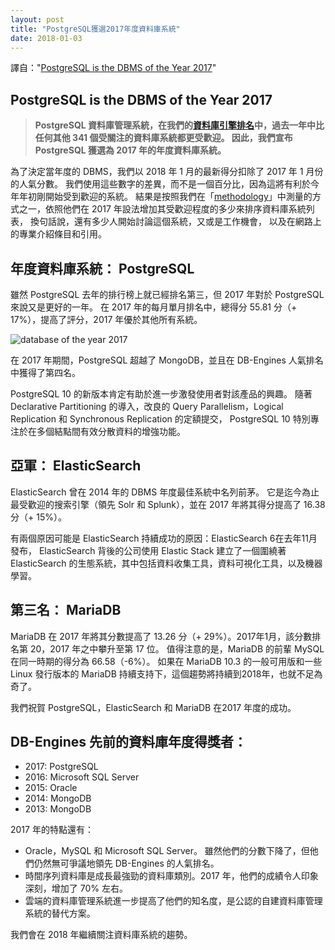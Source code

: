 ```yaml
---
layout: post
title: "PostgreSQL獲選2017年度資料庫系統"
date: 2018-01-03
---
```


譯自："[PostgreSQL is the DBMS of the Year 2017](https://db-engines.com/en/blog_post/76)"

## PostgreSQL is the DBMS of the Year 2017

> **PostgreSQL 資料庫管理系統，在我們的[資料庫引擎排名](https://db-engines.com/en/ranking)中，過去一年中比任何其他 341 個受關注的資料庫系統都更受歡迎。
> 因此，我們宣布 PostgreSQL 獲選為 2017 年的年度資料庫系統。**

為了決定當年度的 DBMS，我們以 2018 年 1 月的最新得分扣除了 2017 年 1 月份的人氣分數。
我們使用這些數字的差異，而不是一個百分比，因為這將有利於今年年初剛開始受到歡迎的系統。
結果是按照我們在「[methodology](https://db-engines.com/en/ranking_definition)」中測量的方式之一，依照他們在 2017 年設法增加其受歡迎程度的多少來排序資料庫系統列表，
換句話說，還有多少人開始討論這個系統，又或是工作機會， 以及在網路上的專業介紹條目和引用。

## 年度資料庫系統： PostgreSQL

雖然 PostgreSQL 去年的排行榜上就已經排名第三，但 2017 年對於 PostgreSQL 來說又是更好的一年。
在 2017 年的每月單月排名中，總得分 55.81 分（+ 17%），提高了評分，2017 年優於其他所有系統。

![database of the year 2017](https://rawgit.com/pgsql-tw/island/master/assets/posts/doty2017.png)

在 2017 年期間，PostgreSQL 超越了 MongoDB，並且在 DB-Engines 人氣排名中獲得了第四名。

PostgreSQL 10 的新版本肯定有助於進一步激發使用者對該產品的興趣。
隨著 Declarative Partitioning 的導入，改良的 Query Parallelism，Logical Replication 和 Synchronous Replication 的定額提交，
PostgreSQL 10 特別專注於在多個結點間有效分散資料的增強功能。

## 亞軍： ElasticSearch

ElasticSearch 曾在 2014 年的 DBMS 年度最佳系統中名列前茅。
它是迄今為止最受歡迎的搜索引擎（領先 Solr 和 Splunk），並在 2017 年將其得分提高了 16.38 分（+ 15%）。

有兩個原因可能是 ElasticSearch 持續成功的原因：ElasticSearch 6在去年11月發布，
ElasticSearch 背後的公司使用 Elastic Stack 建立了一個圍繞著 ElasticSearch 的生態系統，其中包括資料收集工具，資料可視化工具，以及機器學習。

## 第三名： MariaDB

MariaDB 在 2017 年將其分數提高了 13.26 分（+ 29%）。2017年1月，該分數排名第 20，2017 年之中攀升至第 17 位。
值得注意的是，MariaDB 的前輩 MySQL 在同一時期的得分為 66.58（-6%）。
如果在 MariaDB 10.3 的一般可用版和一些 Linux 發行版本的 MariaDB 持續支持下，這個趨勢將持續到2018年，也就不足為奇了。

我們祝賀 PostgreSQL，ElasticSearch 和 MariaDB 在2017 年度的成功。

## DB-Engines 先前的資料庫年度得獎者：

- 2017: PostgreSQL
- 2016: Microsoft SQL Server
- 2015: Oracle
- 2014: MongoDB
- 2013: MongoDB

2017 年的特點還有：
- Oracle，MySQL 和 Microsoft SQL Server。 雖然他們的分數下降了，但他們仍然無可爭議地領先 DB-Engines 的人氣排名。
- 時間序列資料庫是成長最強勁的資料庫類別。2017 年，他們的成績令人印象深刻，增加了 70% 左右。
- 雲端的資料庫管理系統進一步提高了他們的知名度，是公認的自建資料庫管理系統的替代方案。

我們會在 2018 年繼續關注資料庫系統的趨勢。
